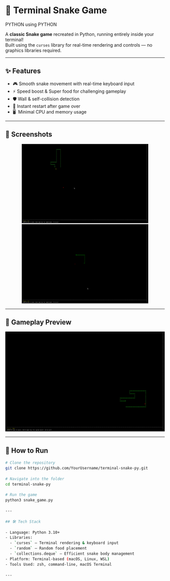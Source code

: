 # 🐍 Terminal Snake Game
PYTHON using PYTHON

A **classic Snake game** recreated in Python, running entirely inside your terminal!  
Built using the `curses` library for real-time rendering and controls — no graphics libraries required.  

---

## ✨ Features
- 🎮 Smooth snake movement with real-time keyboard input  
- ⚡ Speed boost & Super food for challenging gameplay   
- 🛡 Wall & self-collision detection  
- 🔄 Instant restart after game over  
- 🖥 ️ Minimal CPU and memory usage  

---

## 📸 Screenshots
<p align="center">
  <img src="assets/snap1.png" width="400" />
  <img src="assets/snap2.png" width="400" />
</p>

---

## 🎥 Gameplay Preview
<p align="center">
  <img src="assets/gameplay.gif" width="600" />
</p>

---

## 🚀 How to Run
```bash
# Clone the repository
git clone https://github.com/YourUsername/terminal-snake-py.git

# Navigate into the folder
cd terminal-snake-py

# Run the game
python3 snake_game.py

---

## 🛠 Tech Stack

- Language: Python 3.10+
- Libraries:
  - `curses` – Terminal rendering & keyboard input
  - `random` – Random food placement
  - `collections.deque` – Efficient snake body management
- Platform: Terminal-based (macOS, Linux, WSL)
- Tools Used: zsh, command-line, macOS Terminal

---
